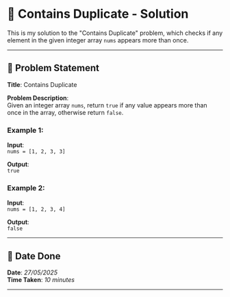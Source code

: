 # 🧮 Contains Duplicate - Solution

This is my solution to the "Contains Duplicate" problem, which checks if any element in the given integer array `nums` appears more than once.

---

## 📌 Problem Statement

**Title**: Contains Duplicate

**Problem Description**:  
Given an integer array `nums`, return `true` if any value appears more than once in the array, otherwise return `false`.

### Example 1:
**Input**:  
`nums = [1, 2, 3, 3]`

**Output**:  
`true`

### Example 2:
**Input**:  
`nums = [1, 2, 3, 4]`

**Output**:  
`false`

---

## 📅 Date Done

**Date**: *27/05/2025*  
**Time Taken**: *10 minutes*

---